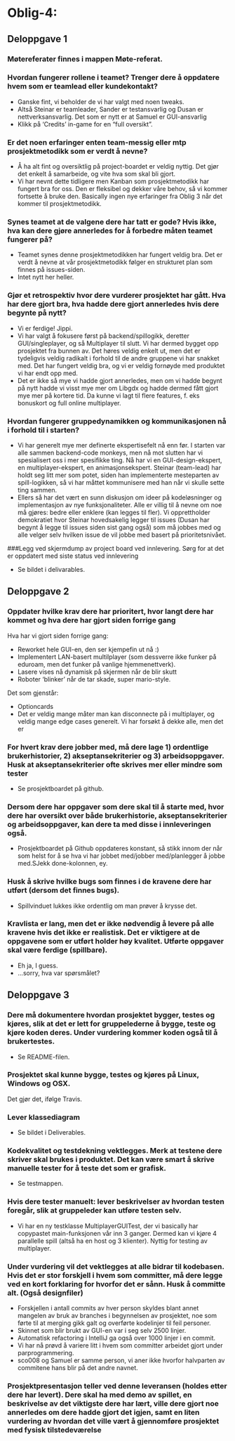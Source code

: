 # Oblig-4:
## Deloppgave 1

### Møtereferater finnes i mappen Møte-referat.

### Hvordan fungerer rollene i teamet? Trenger dere å oppdatere hvem som er teamlead eller kundekontakt?
- Ganske fint, vi beholder de vi har valgt med noen tweaks.
- Altså Steinar er teamleader, Sander er testansvarlig og Dusan er nettverksansvarlig. Det som er nytt er at Samuel er GUI-ansvarlig
- Klikk på ‘Credits’ in-game for en “full oversikt”.

### Er det noen erfaringer enten team-messig eller mtp prosjektmetodikk som er verdt å nevne?
- Å ha alt fint og oversiktlig på project-boardet er veldig nyttig. Det gjør det enkelt å samarbeide, og vite hva som skal bli gjort.
- Vi har nevnt dette tidligere men Kanban som prosjektmetodikk har fungert bra for oss. Den er fleksibel og dekker våre behov, så vi kommer fortsette å bruke den.
Basically ingen nye erfaringer fra Oblig 3 når det kommer til prosjektmetodikk.

### Synes teamet at de valgene dere har tatt er gode? Hvis ikke, hva kan dere gjøre annerledes for å forbedre måten teamet fungerer på?
- Teamet synes denne prosjektmetodikken har fungert veldig bra. Det er verdt å nevne at vår prosjektmetodikk følger en strukturet plan som finnes på issues-siden. 
- Intet nytt her heller.
 
### Gjør et retrospektiv hvor dere vurderer prosjektet har gått. Hva har dere gjort bra, hva hadde dere gjort annerledes hvis dere begynte på nytt? 
- Vi er ferdige! Jippi.
- Vi har valgt å fokusere først på backend/spillogikk, deretter GUI/singleplayer, og så Multiplayer til slutt.  Vi har dermed bygget opp prosjektet fra bunnen av. Det høres veldig enkelt ut, men det er tydeligvis veldig radikalt i forhold til de andre gruppene vi har snakket med. Det har fungert veldig bra, og vi er veldig fornøyde med produktet vi har endt opp med.
- Det er ikke så mye vi hadde gjort annerledes, men om vi hadde begynt på nytt hadde vi visst mye mer om Libgdx og hadde dermed fått gjort mye mer på kortere tid. Da kunne vi lagt til flere features, f. eks bonuskort og full online multiplayer.

### Hvordan fungerer gruppedynamikken og kommunikasjonen nå i forhold til i starten? 
- Vi har generelt mye mer definerte ekspertisefelt nå enn før. I starten var alle sammen backend-code monkeys, men nå mot slutten har vi spesialisert oss i mer spesifikke ting. Nå har vi en GUI-design-ekspert, en multiplayer-ekspert, en animasjonsekspert. Steinar (team-lead) har holdt seg litt mer som potet, siden han implementerte mesteparten av spill-logikken, så vi har måttet kommunisere med han når vi skulle sette ting sammen. 
- Ellers så har det vært en sunn diskusjon om ideer på kodeløsninger og implementasjon av nye funksjonaliteter. Alle er villig til å nevne om noe må gjøres: bedre eller enklere (kan legges til fler). Vi opprettholder demokratiet hvor Steinar hovedsakelig legger til issues (Dusan har begynt å legge til issues siden sist gang også) som må jobbes med og alle velger selv hvilken issue de vil jobbe med basert på prioritetsnivået.

###Legg ved skjermdump av project board ved innlevering. Sørg for at det er oppdatert med siste status ved innlevering
- Se bildet i delivarables.
 
## Deloppgave 2

### Oppdater hvilke krav dere har prioritert, hvor langt dere har kommet og hva dere har gjort siden forrige gang

Hva har vi gjort siden forrige gang:
- Reworket hele GUI-en, den ser kjempefin ut nå :)
- Implementert LAN-basert multilplayer (som dessverre ikke funker på eduroam, men det funker på vanlige hjemmenettverk).
- Lasere vises nå dynamisk på skjermen når de blir skutt
- Roboter ‘blinker’ når de tar skade, super mario-style.

Det som gjenstår:
- Optioncards
- Det er veldig mange måter man kan disconnecte på i multiplayer, og veldig mange edge cases generelt. Vi har forsøkt å dekke alle, men det er


### For hvert krav dere jobber med, må dere lage 1) ordentlige brukerhistorier, 2) akseptansekriterier og 3) arbeidsoppgaver. Husk at akseptansekriterier ofte skrives mer eller mindre som tester 
- Se prosjektboardet på github.

### Dersom dere har oppgaver som dere skal til å starte med, hvor dere har oversikt over både brukerhistorie, akseptansekriterier og arbeidsoppgaver, kan dere ta med disse i innleveringen også. 
- Prosjektboardet på Github oppdateres konstant, så stikk innom der når som helst for å se hva vi har jobbet med/jobber med/planlegger å jobbe med.SJekk done-kolonnen, ey.

### Husk å skrive hvilke bugs som finnes i de kravene dere har utført (dersom det finnes bugs).
- Spillvinduet lukkes ikke ordentlig om man prøver å krysse det.

### Kravlista er lang, men det er ikke nødvendig å levere på alle kravene hvis det ikke er realistisk. Det er viktigere at de oppgavene som er utført holder høy kvalitet. Utførte oppgaver skal være ferdige (spillbare).
- Eh ja, I guess.
- …sorry, hva var spørsmålet?

    
## Deloppgave 3
### Dere må dokumentere hvordan prosjektet bygger, testes og kjøres, slik at det er lett for gruppelederne å bygge, teste og kjøre koden deres. Under vurdering kommer koden også til å brukertestes.
- Se README-filen.

### Prosjektet skal kunne bygge, testes og kjøres på Linux, Windows og OSX. 
Det gjør det, ifølge Travis.

### Lever klassediagram
- Se bildet i Deliverables.

### Kodekvalitet og testdekning vektlegges. Merk at testene dere skriver skal brukes i produktet. Det kan være smart å skrive manuelle tester for å teste det som er grafisk. 
- Se testmappen.

### Hvis dere tester manuelt: lever beskrivelser av hvordan testen foregår, slik at gruppeleder kan utføre testen selv. 
- Vi har en ny testklasse MultiplayerGUITest, der vi basically har copypastet main-funksjonen vår inn 3 ganger. Dermed kan vi kjøre 4 parallelle spill (altså ha en host og 3 klienter). Nyttig for testing av multiplayer.

### Under vurdering vil det vektlegges at alle bidrar til kodebasen. Hvis det er stor forskjell i hvem som committer, må dere legge ved en kort forklaring for hvorfor det er sånn. Husk å committe alt. (Også designfiler) 
- Forskjellen i antall commits av hver person skyldes blant annet mangelen av bruk av branches i begynnelsen av prosjektet, noe som førte til at merging gikk galt og overførte kodelinjer til feil personer.
- Skinnet som blir brukt av GUI-en var i seg selv 2500 linjer.
- Automatisk refactoring i IntelliJ ga også over 1000 linjer i en commit.
- Vi har nå prøvd å variere litt i hvem som committer arbeidet gjort under parprogrammering.
- sco008 og Samuel er samme person, vi aner ikke hvorfor halvparten av commitene hans blir på det andre navnet.

### Prosjektpresentasjon teller ved denne leveransen (holdes etter dere har levert). Dere skal ha med demo av spillet, en beskrivelse av det viktigste dere har lært, ville dere gjort noe annerledes om dere hadde gjort det igjen, samt en liten vurdering av hvordan det ville vært å gjennomføre prosjektet med fysisk tilstedeværelse

